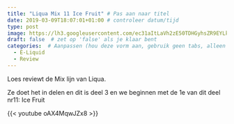 ```yaml
---
title: "Liqua Mix 11 Ice Fruit" # Pas aan naar titel
date: 2019-03-09T18:07:01+01:00 # controleer datum/tijd
type: post
image: https://lh3.googleusercontent.com/ec31aItLaVh2zE50TDHGyhsZR9EYLkEf_1RBi2B9GFMpStdWNnZAOC1viWHKLrud6-RTLTGpABN68-7KPMQydvMfmaLtroRmF03VgjCapZVzjpZe3AS_0AN151q-ydYL7HZIRPXNNxEfjxkRlzpPLxP9DzsSVuYSZ2l3ImYKZBL1Ijwf6jYjsZheIsT8DfMcS8fDymne5ZtyxwfYaTqQEV1w-YCa9LlYF1rOrFr3_4QKkEtMUtaaZ4csCGKyrZ-sMnMwlM9-LfqaXxQP8v9njD_xCfeoikXFmoOFRe-86dCVxnycPIFE976rtBsTYlUCrQ986XXVP5PoxtVcRPTfZFBSALvBPh45u3n_HsIAg3a-eIcILOkdkByEprPzSnn1RAN1p_H3eBmWfYD0vNLT6dh7G5Qojbqr25YQY0TDrjax6k6J1T2eCKI4Lbr-H1UZsEOv3ES2uUNux876g8D3Ldyxn0RxB9BsHVsxafa2n5x7C3yrRCF3DMSaZwxKJrWS1Bqx89TXbhsCXeSXuJP-6xA3Q17XtlXEfl5NCeXnE5L3s9oe9M4ems3Rvg6jBs6zpp-5Reb8UAGmpBSx697pAopO1kKDUnK2pTb8ijbXdgFUeHXC9v-Cp2j4mp0KwEcIzhzgtyVn3ZU8FRi_n8t-m5hzXe1jq569-hyobS1CxeZ-PYvojwcm_jWytYnwPFiq0QjscOoMdH3YUndPs1K894Gwqw=w1647-h926-no
draft: false  # zet op 'false' als je klaar bent
categories:  # Aanpassen (hou deze vorm aan, gebruik geen tabs, alleen spaties)
  - E-Liquid
  - Review
---
```


Loes reviewt de Mix lijn van Liqua.

Ze doet het in delen en dit is deel 3 en we beginnen met de 1e van dit deel nr11: Ice Fruit

{{< youtube oAX4MqwJZx8 >}}

